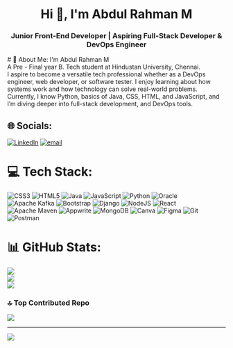 <h1 align="center">Hi 👋, I'm Abdul Rahman M</h1>
<h3 align="center">Junior Front-End Developer | Aspiring Full-Stack Developer & DevOps Engineer</h3>
# 💫 About Me:
I'm Abdul Rahman M<br>A Pre - Final year B. Tech student at Hindustan University, Chennai.<br>I aspire to become a versatile tech professional whether as a DevOps engineer, web developer, or software tester. I enjoy learning about how systems work and how technology can solve real-world problems. Currently, I know Python, basics of Java, CSS, HTML, and JavaScript, and I’m diving deeper into full-stack development, and DevOps tools.<br>


## 🌐 Socials:
[![LinkedIn](https://img.shields.io/badge/LinkedIn-%230077B5.svg?logo=linkedin&logoColor=white)](https://linkedin.com/in/www.linkedin.com/in/rahman141204) [![email](https://img.shields.io/badge/Email-D14836?logo=gmail&logoColor=white)](mailto:rahman14122004@gmail.com) 

# 💻 Tech Stack:
![CSS3](https://img.shields.io/badge/css3-%231572B6.svg?style=flat&logo=css3&logoColor=white) ![HTML5](https://img.shields.io/badge/html5-%23E34F26.svg?style=flat&logo=html5&logoColor=white) ![Java](https://img.shields.io/badge/java-%23ED8B00.svg?style=flat&logo=openjdk&logoColor=white) ![JavaScript](https://img.shields.io/badge/javascript-%23323330.svg?style=flat&logo=javascript&logoColor=%23F7DF1E) ![Python](https://img.shields.io/badge/python-3670A0?style=flat&logo=python&logoColor=ffdd54) ![Oracle](https://img.shields.io/badge/Oracle-F80000?style=flat&logo=oracle&logoColor=white) ![Apache Kafka](https://img.shields.io/badge/Apache%20Kafka-000?style=flat&logo=apachekafka) ![Bootstrap](https://img.shields.io/badge/bootstrap-%238511FA.svg?style=flat&logo=bootstrap&logoColor=white) ![Django](https://img.shields.io/badge/django-%23092E20.svg?style=flat&logo=django&logoColor=white) ![NodeJS](https://img.shields.io/badge/node.js-6DA55F?style=flat&logo=node.js&logoColor=white) ![React](https://img.shields.io/badge/react-%2320232a.svg?style=flat&logo=react&logoColor=%2361DAFB) ![Apache Maven](https://img.shields.io/badge/Apache%20Maven-C71A36?style=flat&logo=Apache%20Maven&logoColor=white) 
![Appwrite](https://img.shields.io/badge/Appwrite-%23FD366E.svg?style=flat&logo=appwrite&logoColor=white) ![MongoDB](https://img.shields.io/badge/MongoDB-%234ea94b.svg?style=flat&logo=mongodb&logoColor=white) 
![Canva](https://img.shields.io/badge/Canva-%2300C4CC.svg?style=flat&logo=Canva&logoColor=white) ![Figma](https://img.shields.io/badge/figma-%23F24E1E.svg?style=flat&logo=figma&logoColor=white) ![Git](https://img.shields.io/badge/git-%23F05033.svg?style=flat&logo=git&logoColor=white) ![Postman](https://img.shields.io/badge/Postman-FF6C37?style=flat&logo=postman&logoColor=white)
# 📊 GitHub Stats:
![](https://github-readme-stats.vercel.app/api?username=Ar141204&theme=neon&hide_border=false&include_all_commits=true&count_private=true)<br/>
![](https://github-readme-streak-stats.herokuapp.com/?user=Ar141204&theme=neon&hide_border=false)<br/>
![](https://github-readme-stats.vercel.app/api/top-langs/?username=Ar141204&theme=neon&hide_border=false&include_all_commits=true&count_private=true&layout=compact)

### 🔝 Top Contributed Repo
![](https://github-contributor-stats.vercel.app/api?username=Ar141204&limit=5&theme=neon&combine_all_yearly_contributions=true)

---
[![](https://visitcount.itsvg.in/api?id=Ar141204&icon=0&color=0)](https://visitcount.itsvg.in)

<!-- Proudly created with GPRM ( https://gprm.itsvg.in ) -->
